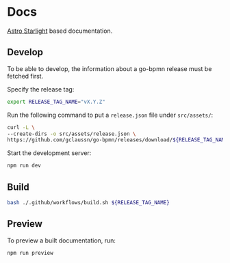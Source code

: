 # Docs

[Astro Starlight](https://starlight.astro.build/) based documentation.

## Develop

To be able to develop, the information about a go-bpmn release must be fetched first.

Specify the release tag:

```sh
export RELEASE_TAG_NAME="vX.Y.Z"
```

Run the following command to put a `release.json` file under `src/assets/`:

```sh
curl -L \
--create-dirs -o src/assets/release.json \
https://github.com/gclaussn/go-bpmn/releases/download/${RELEASE_TAG_NAME}/release.json
```

Start the development server:

```sh
npm run dev
```

## Build

```sh
bash ./.github/workflows/build.sh ${RELEASE_TAG_NAME}
```

## Preview

To preview a built documentation, run:

```sh
npm run preview
```
